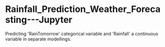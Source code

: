 # Rainfall_Prediction_Weather_Forecasting---Jupyter
Predicting 'RainTomorrow' categorical variable and 'Rainfall' a continuous variable in separate modellings.

